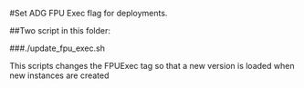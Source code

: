 #Set ADG FPU Exec flag for deployments.

##Two script in this folder:

###./update_fpu_exec.sh

This scripts changes the FPUExec tag so that a new version is loaded when new instances are created
